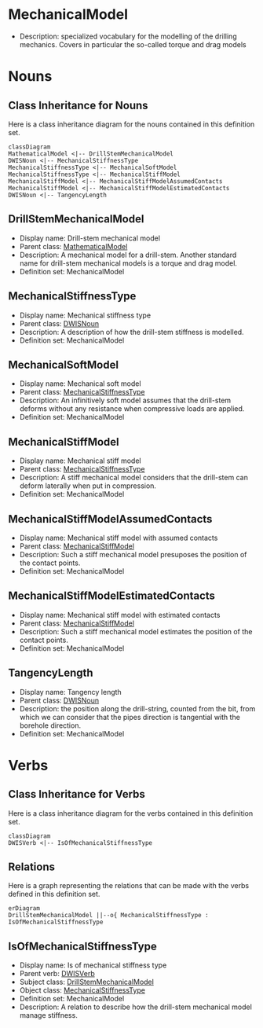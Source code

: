 # MechanicalModel<!-- DEFINITION SET HEADER -->
- Description: 
specialized vocabulary for the modelling of the drilling mechanics. Covers in particular the so-called torque and drag models

# Nouns
## Class Inheritance for Nouns
Here is a class inheritance diagram for the nouns contained in this definition set.
```mermaid
classDiagram
MathematicalModel <|-- DrillStemMechanicalModel
DWISNoun <|-- MechanicalStiffnessType
MechanicalStiffnessType <|-- MechanicalSoftModel
MechanicalStiffnessType <|-- MechanicalStiffModel
MechanicalStiffModel <|-- MechanicalStiffModelAssumedContacts
MechanicalStiffModel <|-- MechanicalStiffModelEstimatedContacts
DWISNoun <|-- TangencyLength
```
## DrillStemMechanicalModel <!-- NOUN -->
- Display name: Drill-stem mechanical model
- Parent class: [MathematicalModel](./.md#MathematicalModel)
- Description: 
A mechanical model for a drill-stem. Another standard name for drill-stem mechanical models is a torque and drag model.
- Definition set: MechanicalModel
## MechanicalStiffnessType <!-- NOUN -->
- Display name: Mechanical stiffness type
- Parent class: [DWISNoun](./DWISSemantics.md#DWISNoun)
- Description: 
A description of how the drill-stem stiffness is modelled.
- Definition set: MechanicalModel
## MechanicalSoftModel <!-- NOUN -->
- Display name: Mechanical soft model
- Parent class: [MechanicalStiffnessType](./MechanicalModel.md#MechanicalStiffnessType)
- Description: 
An infinitively soft model assumes that the drill-stem deforms without any resistance when compressive loads are applied.
- Definition set: MechanicalModel
## MechanicalStiffModel <!-- NOUN -->
- Display name: Mechanical stiff model
- Parent class: [MechanicalStiffnessType](./MechanicalModel.md#MechanicalStiffnessType)
- Description: 
A stiff mechanical model considers that the drill-stem can deform laterally when put in compression.
- Definition set: MechanicalModel
## MechanicalStiffModelAssumedContacts <!-- NOUN -->
- Display name: Mechanical stiff model with assumed contacts
- Parent class: [MechanicalStiffModel](./MechanicalModel.md#MechanicalStiffModel)
- Description: 
Such a stiff mechanical model presuposes the position of the contact points.
- Definition set: MechanicalModel
## MechanicalStiffModelEstimatedContacts <!-- NOUN -->
- Display name: Mechanical stiff model with estimated contacts
- Parent class: [MechanicalStiffModel](./MechanicalModel.md#MechanicalStiffModel)
- Description: 
Such a stiff mechanical model estimates the position of the contact points.
- Definition set: MechanicalModel
## TangencyLength <!-- NOUN -->
- Display name: Tangency length
- Parent class: [DWISNoun](./DWISSemantics.md#DWISNoun)
- Description: 
the position along the drill-string, counted from the bit, from which we can consider that the pipes direction is tangential with the borehole direction.
- Definition set: MechanicalModel
# Verbs
## Class Inheritance for Verbs
Here is a class inheritance diagram for the verbs contained in this definition set.
```mermaid
classDiagram
DWISVerb <|-- IsOfMechanicalStiffnessType
```
## Relations
Here is a graph representing the relations that can be made with the verbs defined in this definition set.
```mermaid
erDiagram
DrillStemMechanicalModel ||--o{ MechanicalStiffnessType : IsOfMechanicalStiffnessType
```
## IsOfMechanicalStiffnessType <!-- VERB -->
- Display name: Is of mechanical stiffness type
- Parent verb: [DWISVerb](./DWISSemantics.md#DWISVerb)
- Subject class: [DrillStemMechanicalModel](./MechanicalModel.md#DrillStemMechanicalModel)
- Object class: [MechanicalStiffnessType](./MechanicalModel.md#MechanicalStiffnessType)
- Definition set: MechanicalModel
- Description: 
A relation to describe how the drill-stem mechanical model manage stiffness.
